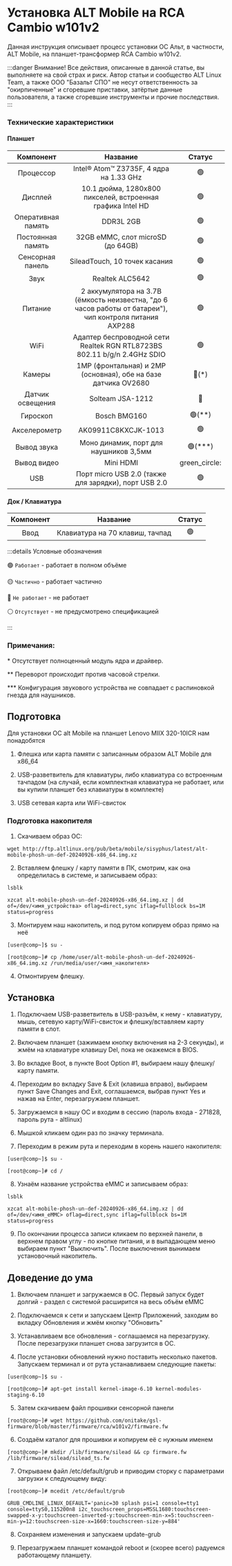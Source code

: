 # Установка ALT Mobile на RCA Cambio w101v2

Данная инструкция описывает процесс установки ОС Альт, в частности, ALT Mobile, на планшет-трансформер RCA Cambio w101v2.

:::danger Внимание!
Все действия, описанные в данной статье, вы выполняете на свой страх и риск. Автор статьи и сообщество ALT Linux Team, а также ООО "Базальт СПО" не несут ответственность за "окирпиченные" и сгоревшие приставки, затёртые данные пользователя, а также сгоревшие инструменты и прочие последствия.
:::


### Технические характеристики

#### Планшет

|      Компонент      |                                                        Название                                          |       Статус         |
| :-----------------: | :------------------------------------------------------------------------------------------------------: | :------------------: |
| Процессор           | Intel®️ Atom™️ Z3735F, 4 ядра на 1.33 GHz                                                                |    :green_circle:    |
| Дисплей             | 10.1 дюйма, 1280x800 пикселей, встроенная графика Intel HD                                               |    :green_circle:    |
| Оперативная память  | DDR3L 2GB                                                                                                |    :green_circle:    |
| Постоянная память   | 32GB eMMC, слот microSD (до 64GB)                                                                        |    :green_circle:    |
| Сенсорная панель    | SileadTouch, 10 точек касания                                                                            |    :green_circle:    |
| Звук                | Realtek ALC5642                                                                                          |    :green_circle:    |
| Питание             | 2 аккумулятора на 3.7В (ёмкость неизвестна, "до 6 часов работы от батареи"), чип контроля питания AXP288 |    :green_circle:    |
| WiFi                | Адаптер беспроводной сети Realtek RGN RTL8723BS 802.11 b/g/n 2.4GHz SDIO                                 |    :green_circle:    |
| Камеры              | 1MP (фронтальная) и 2MP (основная), обе на базе датчика OV2680                                           |  :red_circle:(\*)    |
| Датчик освещения    | Solteam JSA-1212                                                                                         |    :red_circle:      |
| Гироскоп            | Bosch BMG160                                                                                             |  :green_circle:(\**) |
| Акселерометр        | AK09911C8KXCJK-1013                                                                                      |    :green_circle:    |
| Вывод звука         | Моно динамик, порт для наушников 3,5мм                                                                   | :green_circle:(\***) |
| Вывод видео         | Mini HDMI                                                                                                |     green_circle:    |
| USB                 | Порт micro USB 2.0 (также для зарядки), порт USB 2.0                                                     |    :green_circle:    |

#### Док / Клавиатура

| Компонент |             Название            |     Статус     |
| :-------: | :-----------------------------: | :------------: |
| Ввод      | Клавиатура на 70 клавиш, тачпад | :green_circle: |

:::details Условные обозначения

:green_circle: `Работает` - работает в полном объёме

:yellow_circle: `Частично` - работает частично

:red_circle: `Не работает` - не работает

:white_circle: `Отсутствует` - не предусмотрено спецификацией

:::

### Примечания:

\* Отсутствует полноценный модуль ядра и драйвер.

\** Переворот происходит против часовой стрелки.

\*** Конфигурация звукового устройства не совпадает с распиновкой гнезда для наушников.

## Подготовка

Для установки ОС alt Mobile на планшет Lenovo MIIX 320-10ICR нам понадобятся

1. Флешка или карта памяти с записанным образом ALT Mobile для x86_64 

2. USB-разветвитель для клавиатуры, либо клавиатура со встроенным тачпадом (на случай, если комплектная клавиатура не работает, или вы купили планшет без клавиатуры в комплекте)

3. USB сетевая карта или WiFi-свисток 

### Подготовка накопителя

1. Скачиваем образ ОС:

```shell
wget http://ftp.altlinux.org/pub/beta/mobile/sisyphus/latest/alt-mobile-phosh-un-def-20240926-x86_64.img.xz
```

2. Вставляем флешку / карту памяти в ПК, смотрим, как она определилась в системе, и записываем образ:
```shell
lsblk

xzcat alt-mobile-phosh-un-def-20240926-x86_64.img.xz | dd of=/dev/<имя_устройства> oflag=direct,sync iflag=fullblock bs=1M status=progress
```

3. Монтируем наш накопитель, и под рутом копируем образ прямо на неё

```shell
[user@comp~]$ su -

[root@comp~]# cp /home/user/alt-mobile-phosh-un-def-20240926-x86_64.img.xz /run/media/user/<имя_накопителя>
```

4. Отмонтируем флешку.

## Установка

1. Подключаем USB-разветвитель в USB-разъём, к нему - клавиатуру, мышь, сетевую карту/WiFi-свисток и флешку/вставляем карту памяти в слот.

2. Включаем планшет (зажимаем кнопку включения на 2-3 секунды), и жмём на клавиатуре клавишу Del, пока не окажемся в BIOS.

3. Во вкладке Boot, в пункте Boot Option #1, выбираем нашу флешку/карту памяти.

4. Переходим во вкладку Save & Exit (клавиша вправо), выбираем пункт Save Changes and Exit, соглашаемся, выбрав пункт Yes и нажав на Enter, перезагружаем планшет.

5. Загружаемся в нашу ОС и входим в сессию (пароль входа - 271828, пароль рута - altlinux)

6. Мышкой кликаем один раз по значку терминала.

7. Переходим в режим рута и переходим в корень нашего накопителя:

```shell
[user@comp~]$ su -

[root@comp~]# cd /
```

8. Узнаём название устройства eMMC и записываем образ:

```shell
lsblk

xzcat alt-mobile-phosh-un-def-20240926-x86_64.img.xz | dd of=/dev/<имя_eMMC> oflag=direct,sync iflag=fullblock bs=1M status=progress
```

9. По окончании процесса записи кликаем по верхней панели, в верхнем правом углу - по кнопке питания, и в выпадающем меню выбираем пункт "Выключить". После выключения вынимаем установочный накопитель.

## Доведение до ума

1. Включаем планшет и загружаемся в ОС. Первый запуск будет долгий - раздел с системой расширится на весь объём eMMC

2. Подключаемся к сети и запускаем Центр Приложений, заходим во вкладку Обновления и жмём кнопку "Обновить"

3. Устанавливаем все обновления - соглашаемся на перезагрузку. После перезагрузки планшет снова загрузится в ОС.

4. После установки обновлений нужно поставить несколько пакетов. Запускаем терминал и от рута устанавливаем следующие пакеты:

```shell
[user@comp~]$ su -

[root@comp~]# apt-get install kernel-image-6.10 kernel-modules-staging-6.10
```

5. Затем скачиваем файл прошивки сенсорной панели

```shell
[root@comp~]# wget https://github.com/onitake/gsl-firmware/blob/master/firmware/rca/w101v2/firmware.fw
```

6. Создаём каталог для прошивки и копируем её с нужным именем

```shell
[root@comp~]# mkdir /lib/firmware/silead && cp firmware.fw /lib/firmware/silead/silead_ts.fw
```

7. Открываем файл /etc/default/grub и приводим сторку с параметрами загрузки к следующему виду:

```shell
[root@comp~]# mcedit /etc/default/grub

GRUB_CMDLINE_LINUX_DEFAULT='panic=30 splash psi=1 console=tty1 console=ttyS0,115200n8 i2c_touchscreen_props=MSSL1680:touchscreen-swapped-x-y:touchscreen-inverted-y:touchscreen-min-x=5:touchscreen-min-y=12:touchscreen-size-x=1660:touchscreen-size-y=884'
```

8. Сохраняем изменения и запускаем update-grub

9. Перезагружаем планшет командой reboot и (скорее всего) радуемся работающему планшету.
